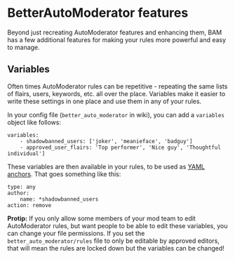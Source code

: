 # BetterAutoModerator features

Beyond just recreating AutoModerator features and enhancing them, BAM has a few additional features for making your rules more powerful and easy to manage.

## Variables

Often times AutoModerator rules can be repetitive - repeating the same lists of flairs, users, keywords, etc. all over the place. Variables make it easier to write these settings in one place and use them in any of your rules.

In your config file (`better_auto_moderator` in wiki), you can add a `variables` object like follows:

```
variables:
    - shadowbanned_users: ['joker', 'meanieface', 'badguy']
    - approved_user_flairs: 'Top performer', 'Nice guy', 'Thoughtful individual']
```

These variables are then available in your rules, to be used as [YAML anchors](https://support.atlassian.com/bitbucket-cloud/docs/yaml-anchors/). That goes something like this:

```
type: any
author:
    name: *shadowbanned_users
action: remove
```

**Protip:** If you only allow some members of your mod team to edit AutoModerator rules, but want people to be able to edit these variables, you can change your file permissions. If you set the `better_auto_moderator/rules` file to only be editable by approved editors, that will mean the rules are locked down but the variables can be changed!
